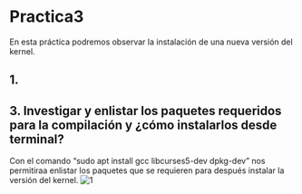 # Practica3
En esta práctica podremos observar la instalación de una nueva versión del kernel.

## 1.

## 3. Investigar y enlistar los paquetes requeridos para la compilación y ¿cómo instalarlos desde terminal?

Con el comando “sudo apt install gcc libcurses5-dev dpkg-dev” nos permitiraa enlistar los paquetes que se requieren para después instalar la versión del kernel.
![1](https://user-images.githubusercontent.com/88467362/166295970-04124154-880d-49cc-83ae-a88cf38d09e5.png)

